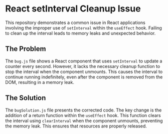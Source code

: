 # React setInterval Cleanup Issue

This repository demonstrates a common issue in React applications involving the improper use of `setInterval` within the `useEffect` hook.  Failing to clean up the interval leads to memory leaks and unexpected behavior.

## The Problem
The `bug.js` file shows a React component that uses `setInterval` to update a counter every second.  However, it lacks the necessary cleanup function to stop the interval when the component unmounts. This causes the interval to continue running indefinitely, even after the component is removed from the DOM, resulting in a memory leak.

## The Solution
The `bugSolution.js` file presents the corrected code.  The key change is the addition of a return function within the `useEffect` hook. This function clears the interval using `clearInterval` when the component unmounts, preventing the memory leak.  This ensures that resources are properly released.